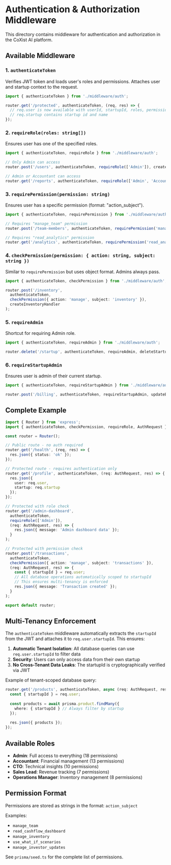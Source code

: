 # Authentication & Authorization Middleware

This directory contains middleware for authentication and authorization in the CoXist AI platform.

## Available Middleware

### 1. `authenticateToken`
Verifies JWT token and loads user's roles and permissions. Attaches user and startup context to the request.

```typescript
import { authenticateToken } from './middleware/auth';

router.get('/protected', authenticateToken, (req, res) => {
  // req.user is now available with userId, startupId, roles, permissions
  // req.startup contains startup id and name
});
```

### 2. `requireRole(roles: string[])`
Ensures user has one of the specified roles.

```typescript
import { authenticateToken, requireRole } from './middleware/auth';

// Only Admin can access
router.post('/users', authenticateToken, requireRole(['Admin']), createUserHandler);

// Admin or Accountant can access
router.get('/reports', authenticateToken, requireRole(['Admin', 'Accountant']), getReportsHandler);
```

### 3. `requirePermission(permission: string)`
Ensures user has a specific permission (format: "action_subject").

```typescript
import { authenticateToken, requirePermission } from './middleware/auth';

// Requires "manage_team" permission
router.post('/team-members', authenticateToken, requirePermission('manage_team'), createTeamMemberHandler);

// Requires "read_analytics" permission
router.get('/analytics', authenticateToken, requirePermission('read_analytics'), getAnalyticsHandler);
```

### 4. `checkPermission(permission: { action: string, subject: string })`
Similar to `requirePermission` but uses object format. Admins always pass.

```typescript
import { authenticateToken, checkPermission } from './middleware/auth';

router.post('/inventory', 
  authenticateToken, 
  checkPermission({ action: 'manage', subject: 'inventory' }), 
  createInventoryHandler
);
```

### 5. `requireAdmin`
Shortcut for requiring Admin role.

```typescript
import { authenticateToken, requireAdmin } from './middleware/auth';

router.delete('/startup', authenticateToken, requireAdmin, deleteStartupHandler);
```

### 6. `requireStartupAdmin`
Ensures user is admin of their current startup.

```typescript
import { authenticateToken, requireStartupAdmin } from './middleware/auth';

router.post('/billing', authenticateToken, requireStartupAdmin, updateBillingHandler);
```

## Complete Example

```typescript
import { Router } from 'express';
import { authenticateToken, checkPermission, requireRole, AuthRequest } from '../middleware/auth';

const router = Router();

// Public route - no auth required
router.get('/health', (req, res) => {
  res.json({ status: 'ok' });
});

// Protected route - requires authentication only
router.get('/profile', authenticateToken, (req: AuthRequest, res) => {
  res.json({
    user: req.user,
    startup: req.startup
  });
});

// Protected with role check
router.get('/admin-dashboard', 
  authenticateToken, 
  requireRole(['Admin']), 
  (req: AuthRequest, res) => {
    res.json({ message: 'Admin dashboard data' });
  }
);

// Protected with permission check
router.post('/transactions',
  authenticateToken,
  checkPermission({ action: 'manage', subject: 'transactions' }),
  (req: AuthRequest, res) => {
    const { startupId } = req.user;
    // All database operations automatically scoped to startupId
    // This ensures multi-tenancy is enforced
    res.json({ message: 'Transaction created' });
  }
);

export default router;
```

## Multi-Tenancy Enforcement

The `authenticateToken` middleware automatically extracts the `startupId` from the JWT and attaches it to `req.user.startupId`. This ensures:

1. **Automatic Tenant Isolation**: All database queries can use `req.user.startupId` to filter data
2. **Security**: Users can only access data from their own startup
3. **No Cross-Tenant Data Leaks**: The startupId is cryptographically verified via JWT

Example of tenant-scoped database query:

```typescript
router.get('/products', authenticateToken, async (req: AuthRequest, res) => {
  const { startupId } = req.user;
  
  const products = await prisma.product.findMany({
    where: { startupId } // Always filter by startup
  });
  
  res.json({ products });
});
```

## Available Roles

- **Admin**: Full access to everything (18 permissions)
- **Accountant**: Financial management (13 permissions)  
- **CTO**: Technical insights (10 permissions)
- **Sales Lead**: Revenue tracking (7 permissions)
- **Operations Manager**: Inventory management (8 permissions)

## Permission Format

Permissions are stored as strings in the format: `action_subject`

Examples:
- `manage_team`
- `read_cashflow_dashboard`
- `manage_inventory`
- `use_what_if_scenarios`
- `manage_investor_updates`

See `prisma/seed.ts` for the complete list of permissions.

